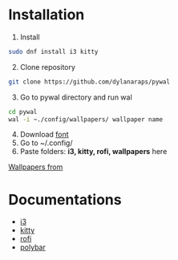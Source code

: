 # Installation

1. Install 
```bash
sudo dnf install i3 kitty  
```
2. Clone repository
```bash
git clone https://github.com/dylanaraps/pywal
```
3. Go to pywal directory and run wal
```bash
cd pywal
wal -i ~./config/wallpapers/ wallpaper name
```
4. Download [font](https://www.nerdfonts.com/font-downloads)
5. Go to ~/.config/
6. Paste folders: <b>i3, kitty, rofi, wallpapers</b> here

[Wallpapers from](https://www.wallpaperflare.com/)

# Documentations

- [i3](https://i3wm.org/docs/userguide.html)
- [kitty](https://sw.kovidgoyal.net/kitty/conf/)
- [rofi](https://davatorium.github.io/rofi/)
- [polybar](https://github.com/polybar/polybar/wiki)